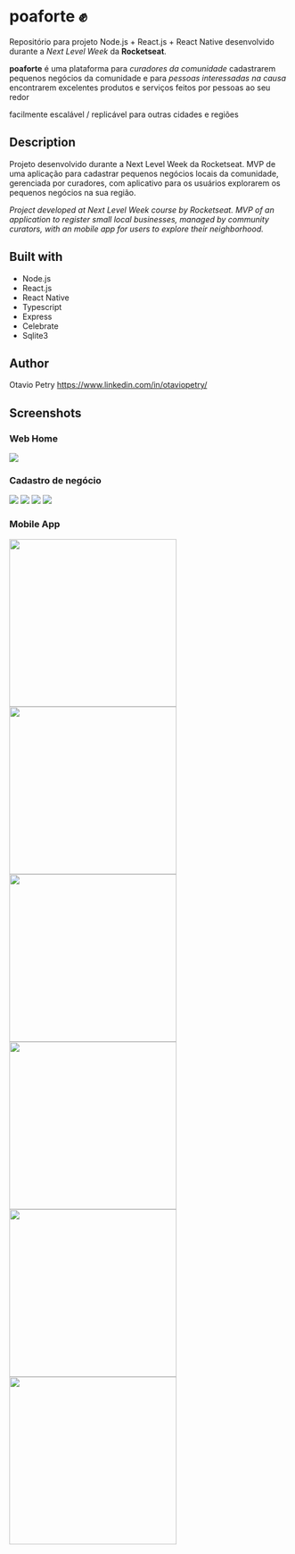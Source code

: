 # poaforte ✊
Repositório para projeto Node.js + React.js + React Native desenvolvido durante a <em>Next Level Week</em> da <strong>Rocketseat</strong>.

<strong>poaforte</strong> é uma plataforma para <em>curadores da comunidade</em> cadastrarem pequenos negócios da comunidade e para <em>pessoas interessadas na causa</em> encontrarem excelentes produtos e serviços feitos por pessoas ao seu redor

facilmente escalável / replicável para outras cidades e regiões

## Description

Projeto desenvolvido durante a Next Level Week da Rocketseat. 
MVP de uma aplicação para cadastrar pequenos negócios locais da comunidade, gerenciada por curadores, com aplicativo para os usuários explorarem os pequenos negócios na sua região.

<em>Project developed at Next Level Week course by Rocketseat.
MVP of an application to register small local businesses, managed by community curators, with an mobile app for users to explore their neighborhood.</em>

## Built with

- Node.js
- React.js
- React Native
- Typescript
- Express
- Celebrate
- Sqlite3

## Author

Otavio Petry
https://www.linkedin.com/in/otaviopetry/

## Screenshots

### Web Home

<img src="images/web-home.png" >

### Cadastro de negócio
<img src="images/cadastro-01.png" >
<img src="images/cadastro-02.png" >
<img src="images/cadastro-03.png" >
<img src="images/cadastro-03-b.png" >

### Mobile App
<img src="images/mobile-home.jpg" width="300" >
<img src="images/mobile-map-food.jpg" width="300" >
<img src="images/mobile-map-other.jpg" width="300" >
<img src="images/mobile-map-services.jpg" width="300" >
<img src="images/mobile-details-01.jpg" width="300" >
<img src="images/mobile-details-02.jpg" width="300" >
